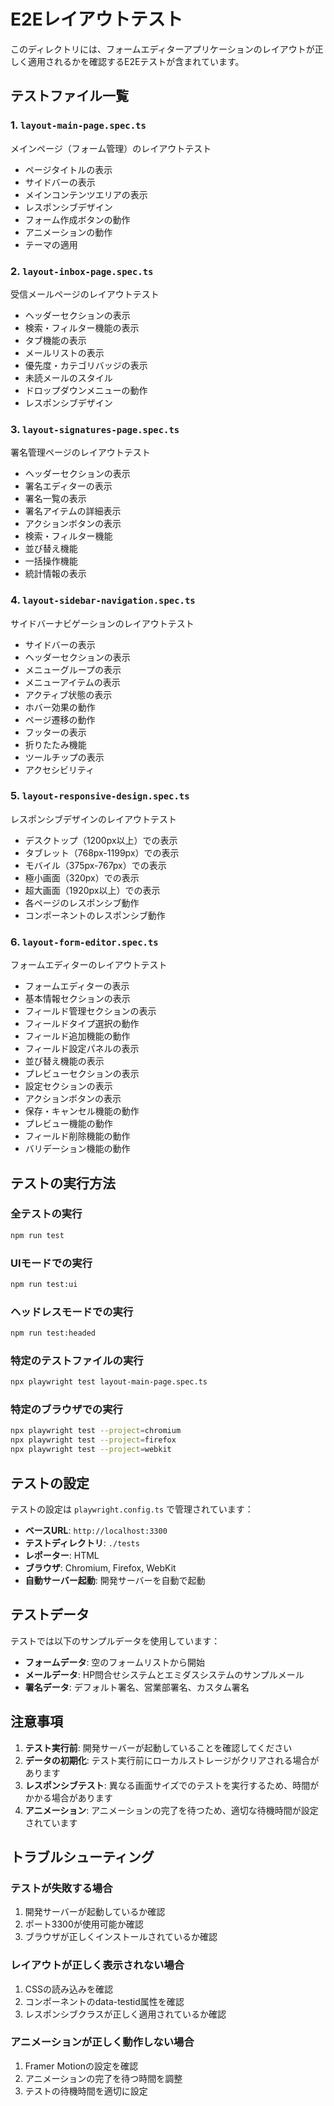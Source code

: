 # E2Eレイアウトテスト

このディレクトリには、フォームエディターアプリケーションのレイアウトが正しく適用されるかを確認するE2Eテストが含まれています。

## テストファイル一覧

### 1. `layout-main-page.spec.ts`
メインページ（フォーム管理）のレイアウトテスト
- ページタイトルの表示
- サイドバーの表示
- メインコンテンツエリアの表示
- レスポンシブデザイン
- フォーム作成ボタンの動作
- アニメーションの動作
- テーマの適用

### 2. `layout-inbox-page.spec.ts`
受信メールページのレイアウトテスト
- ヘッダーセクションの表示
- 検索・フィルター機能の表示
- タブ機能の表示
- メールリストの表示
- 優先度・カテゴリバッジの表示
- 未読メールのスタイル
- ドロップダウンメニューの動作
- レスポンシブデザイン

### 3. `layout-signatures-page.spec.ts`
署名管理ページのレイアウトテスト
- ヘッダーセクションの表示
- 署名エディターの表示
- 署名一覧の表示
- 署名アイテムの詳細表示
- アクションボタンの表示
- 検索・フィルター機能
- 並び替え機能
- 一括操作機能
- 統計情報の表示

### 4. `layout-sidebar-navigation.spec.ts`
サイドバーナビゲーションのレイアウトテスト
- サイドバーの表示
- ヘッダーセクションの表示
- メニューグループの表示
- メニューアイテムの表示
- アクティブ状態の表示
- ホバー効果の動作
- ページ遷移の動作
- フッターの表示
- 折りたたみ機能
- ツールチップの表示
- アクセシビリティ

### 5. `layout-responsive-design.spec.ts`
レスポンシブデザインのレイアウトテスト
- デスクトップ（1200px以上）での表示
- タブレット（768px-1199px）での表示
- モバイル（375px-767px）での表示
- 極小画面（320px）での表示
- 超大画面（1920px以上）での表示
- 各ページのレスポンシブ動作
- コンポーネントのレスポンシブ動作

### 6. `layout-form-editor.spec.ts`
フォームエディターのレイアウトテスト
- フォームエディターの表示
- 基本情報セクションの表示
- フィールド管理セクションの表示
- フィールドタイプ選択の動作
- フィールド追加機能の動作
- フィールド設定パネルの表示
- 並び替え機能の表示
- プレビューセクションの表示
- 設定セクションの表示
- アクションボタンの表示
- 保存・キャンセル機能の動作
- プレビュー機能の動作
- フィールド削除機能の動作
- バリデーション機能の動作

## テストの実行方法

### 全テストの実行
```bash
npm run test
```

### UIモードでの実行
```bash
npm run test:ui
```

### ヘッドレスモードでの実行
```bash
npm run test:headed
```

### 特定のテストファイルの実行
```bash
npx playwright test layout-main-page.spec.ts
```

### 特定のブラウザでの実行
```bash
npx playwright test --project=chromium
npx playwright test --project=firefox
npx playwright test --project=webkit
```

## テストの設定

テストの設定は `playwright.config.ts` で管理されています：

- **ベースURL**: `http://localhost:3300`
- **テストディレクトリ**: `./tests`
- **レポーター**: HTML
- **ブラウザ**: Chromium, Firefox, WebKit
- **自動サーバー起動**: 開発サーバーを自動で起動

## テストデータ

テストでは以下のサンプルデータを使用しています：

- **フォームデータ**: 空のフォームリストから開始
- **メールデータ**: HP問合せシステムとエミダスシステムのサンプルメール
- **署名データ**: デフォルト署名、営業部署名、カスタム署名

## 注意事項

1. **テスト実行前**: 開発サーバーが起動していることを確認してください
2. **データの初期化**: テスト実行前にローカルストレージがクリアされる場合があります
3. **レスポンシブテスト**: 異なる画面サイズでのテストを実行するため、時間がかかる場合があります
4. **アニメーション**: アニメーションの完了を待つため、適切な待機時間が設定されています

## トラブルシューティング

### テストが失敗する場合
1. 開発サーバーが起動しているか確認
2. ポート3300が使用可能か確認
3. ブラウザが正しくインストールされているか確認

### レイアウトが正しく表示されない場合
1. CSSの読み込みを確認
2. コンポーネントのdata-testid属性を確認
3. レスポンシブクラスが正しく適用されているか確認

### アニメーションが正しく動作しない場合
1. Framer Motionの設定を確認
2. アニメーションの完了を待つ時間を調整
3. テストの待機時間を適切に設定
